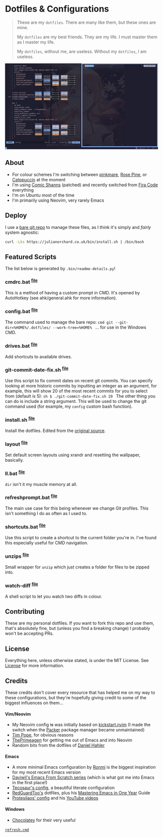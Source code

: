 # Dotfiles & Configurations

> These are my `dotfiles`. There are many like them, but these ones are mine.
>
> My `dotfiles` are my best friends. They are my life. I must master them as I
> master my life.
>
> My `dotfiles`, without me, are useless. Without my `dotfiles`, I am useless.

![A screenshot of my configuration on Linux.](images/2023-10.png)

## About

- For colour schemes I'm switching between [pinkmare](https://github.com/Matsuuu/pinkmare), [Rose Pine](https://github.com/rose-pine/neovim), or [Catppuccin](https://github.com/catppuccin/emacs) at the moment
- I'm using [Comic Shanns](https://github.com/shannpersand/comic-shanns) (patched) and recently switched from [Fira Code](https://github.com/tonsky/FiraCode) everything
- I'm on Ubuntu most of the time
- I'm primarily using Neovim, very rarely Emacs

## Deploy

I use a [bare git repo](https://www.atlassian.com/git/tutorials/dotfiles) to
manage these files, as I think it's simply and *fairly* system agnostic:

```sh
curl -Lks https://julianorchard.co.uk/bin/install.sh | /bin/bash
```

## Featured Scripts

The list below is generated by `.bin/readme-details.py`!

### cmdrc.bat <sup>[file](/.bin/cmdrc.bat)</sup>

This is a method of having a custom prompt in CMD. It's opened by AutoHotkey (see ahk/general.ahk for more information).

### config.bat <sup>[file](/.bin/config.bat)</sup>

The command used to manage the bare repo: ```cmd git --git-dir=%HOME%/.dotfiles/ --work-tree=%HOME% ``` ... for use in the Windows CMD.

### drives.bat <sup>[file](/.bin/drives.bat)</sup>

Add shortcuts to available drives.

### git-commit-date-fix.sh <sup>[file](/.bin/git-commit-date-fix.sh)</sup>

Use this script to fix commit dates on recent git commits. You can specify looking at more historic commits by inputting an integer as an argument, for example, this will show 20 of the most recent commits for you to select from (default is 5): ```sh $ ./git-commit-date-fix.sh 20 ``` The other thing you can do is include a string argument. This will be used to change the git command used (for example, my `config` custom bash function).

### install.sh <sup>[file](/.bin/install.sh)</sup>

Install the dotfiles. Edited from the [original source](https://bitbucket.org/durdn/cfg/src/master/.bin/install.sh).

### layout <sup>[file](/.bin/layout)</sup>

Set default screen layouts using xrandr and resetting the wallpaper, basically.

### ll.bat <sup>[file](/.bin/ll.bat)</sup>

`dir` isn't it my muscle memory at all.

### refreshprompt.bat <sup>[file](/.bin/refreshprompt.bat)</sup>

The main use case for this being whenever we change Git profiles. This isn't something I do as often as I used to.

### shortcuts.bat <sup>[file](/.bin/shortcuts.bat)</sup>

Use this script to create a shortcut to the current folder you're in. I've found this especially useful for CMD navigation.

### unzips <sup>[file](/.bin/unzips)</sup>

Small wrapper for `unzip` which just creates a folder for files to be zipped into.

### watch-diff <sup>[file](/.bin/watch-diff)</sup>

A shell script to let you watch two diffs in colour.

## Contributing

These are my personal dotfiles. If you want to fork this repo and use them,
that's absolutely fine, but (unless you find a breaking change) I probably
won't be accepting PRs.

## License

Everything here, unless otherwise stated, is under the MIT License. See
[License](/LICENSE) for more information.

## Credits

These credits don't cover every resource that has helped me on my way to these
configurations, but they're hopefully giving credit to some of the biggest
influences on them...

#### Vim/Neovim

- My Neovim config ~~is~~ was initially based on [kickstart.nvim](https://github.com/nvim-lua/kickstart.nvim) (I made the switch when the [Packer](https://github.com/wbthomason/packer.nvim) package manager became unmaintained)
- [Tim Pope](https://github.com/tpope), for obvious reasons
- [ThePrimeagen](https://github.com/ThePrimeagen) for getting me out of Emacs and into Neovim
- Random bits from the dotfiles of [Daniel Hahler](https://github.com/blueyed)

#### Emacs

- A more minimal Emacs configuration by [Ronmi](https://github.com/Ronmi/emacs) is the biggest inspiration for my most recent Emacs version
- [Daviwil's Emacs From Scratch series](https://github.com/daviwil/emacs-from-scratch) (which is what got me into Emacs in the first place!)
- [Tecosaur's config](https://tecosaur.github.io/emacs-config/config.html), a beautiful literate configuration
- [RedGuardToo's](https://github.com/redguardtoo/emacs.d) dotfiles, plus his [Mastering Emacs in One Year](https://github.com/redguardtoo/mastering-emacs-in-one-year-guide) Guide
- [Protesilaos' config](https://protesilaos.com/emacs/dotemacs) and his [YouTube videos](https://www.youtube.com/@protesilaos)

#### Windows

- [Chocolatey](https://chocolatey.org/) for their very useful

[`refresh.cmd`](https://github.com/chocolatey/choco/blob/develop/src/chocolatey.resources/redirects/RefreshEnv.cmd)

